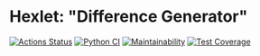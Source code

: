 
# Hexlet: "Difference Generator"

[![Actions Status](https://github.com/deus-ex-m/python-project-50/workflows/hexlet-check/badge.svg)](https://github.com/deus-ex-m/python-project-50/actions)
[![Python CI](https://github.com/deus-ex-m/python-project-50/actions/workflows/pyci.yml/badge.svg?branch=main)](https://github.com/deus-ex-m/python-project-50/actions/workflows/pyci.yml)
[![Maintainability](https://api.codeclimate.com/v1/badges/6a9d29688f4ed9d1a02b/maintainability)](https://codeclimate.com/github/deus-ex-m/python-project-50/maintainability)
[![Test Coverage](https://api.codeclimate.com/v1/badges/6a9d29688f4ed9d1a02b/test_coverage)](https://codeclimate.com/github/deus-ex-m/python-project-50/test_coverage)